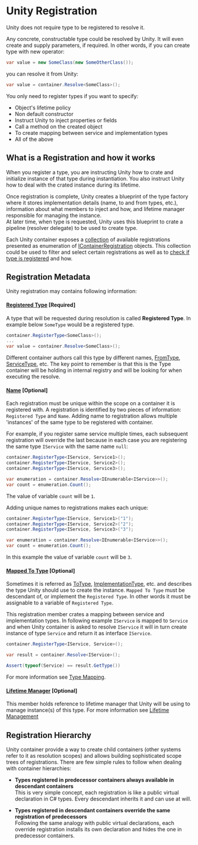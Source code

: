 # Unity Registration
Unity does not require type to be registered to resolve it. 

Any concrete, constructable type could be resolved by Unity. It will even create and supply parameters, if required. In other words, if you can create type with new operator:
```C#
var value = new SomeClass(new SomeOtherClass());
```
you can resolve it from Unity:
```C#
var value = container.Resolve<SomeClass>();
```

You only need to register types if you want to specify:

* Object's lifetime policy
* Non default constructor 
* Instruct Unity to inject properties or fields
* Call a method on the created object
* To create mapping between service and implementation types
* All of the above

## What is a Registration and how it works
When you register a type, you are instructing Unity how to crate and initialize instance of that type during instantiation. You also instruct Unity how to deal with the crated instance during its lifetime.

Once registration is complete, Unity creates a blueprint of the type factory where it stores implementation details (name, to and from types, etc.), information about what members to inject and how, and lifetime manager responsible for managing the instance. <br>
At later time, when type is requested, Unity uses this blueprint to crate a pipeline (resolver delegate) to be used to create type. 

Each Unity container exposes a [collection](xref:Unity.IUnityContainer#Unity_IUnityContainer_Registrations) of available registrations presented as enumeration of [IContainerRegistration](xref:Unity.IContainerRegistration) objects. This collection could be used to filter and select certain registrations as well as to [check if type is registered](xref:#Unity.IUnityContainer#Unity_IUnityContainer_IsRegistered_System_Type_System_String_) and how.

## Registration Metadata
Unity registration may contains following information:

#### [Registered Type](xref:Unity.IContainerRegistration#Unity_IContainerRegistration_RegisteredType) [Required]
A type that will be requested during resolution is called **Registered Type**. In example below `SomeType` would be a registered type. 
```C#
container.RegisterType<SomeClass>();
...
var value = container.Resolve<SomeClass>();
```
Different container authors call this type by different names, [FromType](https://docs.microsoft.com/en-us/previous-versions/msp-n-p/ee650974(v%3dpandp.10)), [ServiceType](https://docs.microsoft.com/en-us/dotnet/api/microsoft.extensions.dependencyinjection.servicedescriptor.servicetype), etc. The key point to remember is that this is the Type container will be holding in internal registry and will be looking for when executing the resolve.

#### [Name](xref:Unity.IContainerRegistration#Unity_IContainerRegistration_Name) [Optional]
Each registration must be unique within the scope on a container it is registered with. A registration is identified by two pieces of information: `Registered Type` and `Name`. 
Adding name to registration allows multiple 'instances' of the same type to be registered with container. 

For example, if you register same service multiple times, each subsequent registration will override the last because in each case you are registering the same type `IService` with the same name `null`:
```C#
container.RegisterType<IService, Service1>();
container.RegisterType<IService, Service2>();
container.RegisterType<IService, Service3>();

var enumeration = container.Resolve<IEnumerable<IService>>();
var count = enumeration.Count();
```
The value of variable `count` will be `1`. 

Adding unique names to registrations makes each unique:
```C#
container.RegisterType<IService, Service1>("1");
container.RegisterType<IService, Service2>("2");
container.RegisterType<IService, Service3>("3");

var enumeration = container.Resolve<IEnumerable<IService>>();
var count = enumeration.Count();
```
In this example the value of variable `count` will be `3`. 

#### [Mapped To Type](xref:Unity.IContainerRegistration#Unity_IContainerRegistration_MappedToType) [Optional]
Sometimes it is referred as [ToType](https://docs.microsoft.com/en-us/previous-versions/msp-n-p/ee650974(v%3dpandp.10)), [ImplementationType](https://docs.microsoft.com/en-us/dotnet/api/microsoft.extensions.dependencyinjection.servicedescriptor.implementationtype), etc. and describes the type Unity should use to create the instance. 
`Mapped To Type` must be descendant of, or implement the `Registered Type`. In other words it must be assignable to a variable of `Registered Type`. 

This registration member crates a mapping between service and implementation types. In following example `IService` is mapped to `Service` and when Unity container is asked to resolve `IService` it will in turn create instance of type `Service` and return it as interface `IService`.
```C#
container.RegisterType<IService, Service>();

var result = container.Resolve<IService>();

Assert(typeof(Service) == result.GetType())
```
For more information see [Type Mapping](mapping.md). 

#### [Lifetime Manager](xref:Unity.IContainerRegistration#Unity_IContainerRegistration_LifetimeManager) [Optional]
This member holds reference to lifetime manager that Unity will be using to manage instance(s) of this type. For more information see [Lifetime Management](../lifetime/lifetime.md) 

## Registration Hierarchy
Unity container provide a way to create child containers (other systems refer to it as resolution scopes) and allows building sophisticated scope trees of registrations. There are few simple rules to follow when dealing with container hierarchies:

* **Types registered in predecessor containers always available in descendant containers**<br>
This is very simple concept, each registration is like a public virtual declaration in C# types. Every descendant inherits it and can use at will.

* **Types registered in descendant containers override the same registration of predecessors**<br>
Following the same analogy with public virtual declarations, each override registration installs its own declaration and hides the one in predecessor containers.